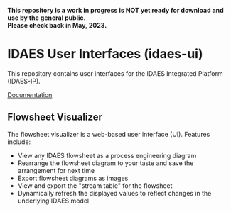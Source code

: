 **This repository is a work in progress is NOT yet ready for download and use by the general public.  
Please check back in May, 2023.**

# IDAES User Interfaces (idaes-ui)

This repository contains user interfaces for the IDAES Integrated Platform (IDAES-IP).

[Documentation](docs/index.md)

## Flowsheet Visualizer

The flowsheet visualizer  is a web-based user interface (UI). Features include:

* View any IDAES flowsheet as a process engineering diagram
* Rearrange the flowsheet diagram to your taste and save the arrangement for next time
* Export flowsheet diagrams as images
* View and export the "stream table" for the flowsheet
* Dynamically refresh the displayed values to reflect changes in the underlying IDAES model
